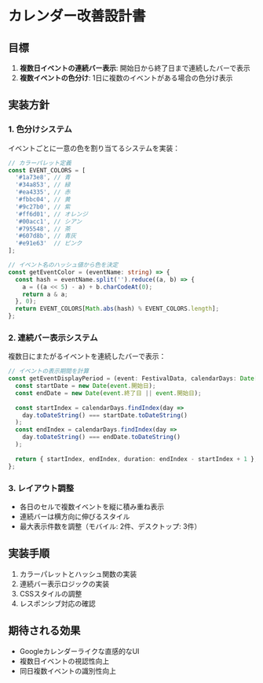 # カレンダー改善設計書

## 目標

1. **複数日イベントの連続バー表示**: 開始日から終了日まで連続したバーで表示
2. **複数イベントの色分け**: 1日に複数のイベントがある場合の色分け表示

## 実装方針

### 1. 色分けシステム

イベントごとに一意の色を割り当てるシステムを実装：

```typescript
// カラーパレット定義
const EVENT_COLORS = [
  '#1a73e8', // 青
  '#34a853', // 緑
  '#ea4335', // 赤
  '#fbbc04', // 黄
  '#9c27b0', // 紫
  '#ff6d01', // オレンジ
  '#00acc1', // シアン
  '#795548', // 茶
  '#607d8b', // 青灰
  '#e91e63'  // ピンク
];

// イベント名のハッシュ値から色を決定
const getEventColor = (eventName: string) => {
  const hash = eventName.split('').reduce((a, b) => {
    a = ((a << 5) - a) + b.charCodeAt(0);
    return a & a;
  }, 0);
  return EVENT_COLORS[Math.abs(hash) % EVENT_COLORS.length];
};
```

### 2. 連続バー表示システム

複数日にまたがるイベントを連続したバーで表示：

```typescript
// イベントの表示期間を計算
const getEventDisplayPeriod = (event: FestivalData, calendarDays: Date[]) => {
  const startDate = new Date(event.開始日);
  const endDate = new Date(event.終了日 || event.開始日);
  
  const startIndex = calendarDays.findIndex(day => 
    day.toDateString() === startDate.toDateString()
  );
  const endIndex = calendarDays.findIndex(day => 
    day.toDateString() === endDate.toDateString()
  );
  
  return { startIndex, endIndex, duration: endIndex - startIndex + 1 };
};
```

### 3. レイアウト調整

- 各日のセルで複数イベントを縦に積み重ね表示
- 連続バーは横方向に伸びるスタイル
- 最大表示件数を調整（モバイル: 2件、デスクトップ: 3件）

## 実装手順

1. カラーパレットとハッシュ関数の実装
2. 連続バー表示ロジックの実装
3. CSSスタイルの調整
4. レスポンシブ対応の確認

## 期待される効果

- Googleカレンダーライクな直感的なUI
- 複数日イベントの視認性向上
- 同日複数イベントの識別性向上
